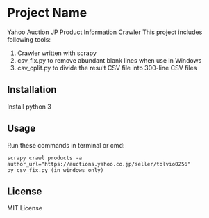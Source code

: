 # Project Name
Yahoo Auction JP Product Information Crawler
This project includes following tools:

1. Crawler written with scrapy
2. csv_fix.py to remove abundant blank lines when use in Windows
3. csv_cplit.py to divide the result CSV file into 300-line CSV files

## Installation
Install python 3

## Usage
Run these commands in terminal or cmd:

```
scrapy crawl products -a author_url="https://auctions.yahoo.co.jp/seller/tolvio0256"
py csv_fix.py (in windows only)
```

## License
MIT License
